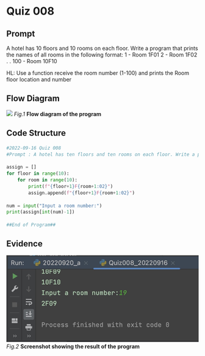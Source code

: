 # Quiz 008

## Prompt
A hotel has 10 floors and 10 rooms on each floor. Write a program that prints the names of all rooms in the following format:
1 - Room 1F01
2 - Room 1F02
.
.
100 - Room 10F10

HL: Use a function receive the room number (1-100) and prints the Room floor location and number

## Flow Diagram
![](Quiz008_FlowDiagram.jpeg)
*Fig.1* **Flow diagram of the program**

## Code Structure 
```.py
#2022-09-16 Quiz 008
#Prompt : A hotel has ten floors and ten rooms on each floor. Write a program that prints the names of all rooms in the following format: 1F01

assign = []
for floor in range(10):
    for room in range(10):
        print(f"{floor+1}F{room+1:02}")
        assign.append(f"{floor+1}F{room+1:02}")

num = input("Input a room number:")
print(assign[int(num)-1])

##End of Program##
```

## Evidence
![](Quiz008_Evidence.jpg)
*Fig.2* **Screenshot showing the result of the program**
